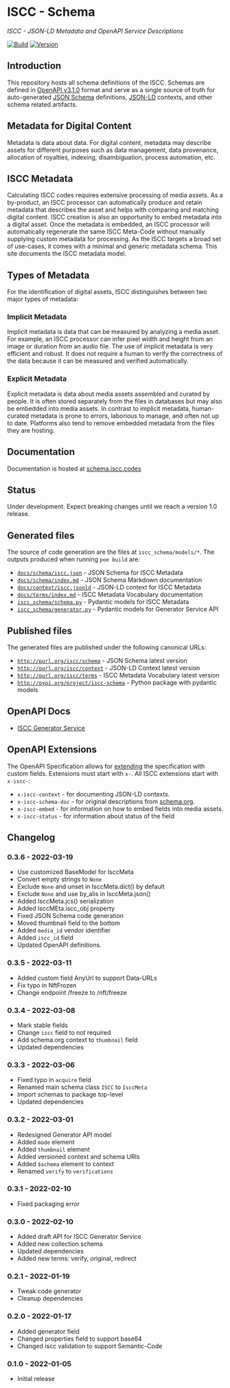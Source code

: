 # **ISCC** - Schema

*ISCC - JSON-LD Metadata and OpenAPI Service Descriptions*

[![Build](https://github.com/iscc/iscc-schema/actions/workflows/tests.yml/badge.svg)](https://github.com/iscc/iscc-schema/actions/workflows/tests.yml)
[![Version](https://img.shields.io/pypi/v/iscc-schema.svg)](https://pypi.python.org/pypi/iscc-schema/)

## Introduction

This repository hosts all schema definitions of the ISCC. Schemas are defined in
[OpenAPI v3.1.0](https://spec.openapis.org/oas/v3.1.0.html) format and serve as a
single source of truth for auto-generated [JSON Schema](https://json-schema.org/)
definitions, [JSON-LD](https://json-ld.org/) contexts, and other schema related
artifacts.

## Metadata for Digital Content

Metadata is data about data. For digital content, metadata may describe assets for different
purposes such as data management, data provenance, allocation of royalties, indexing,
disambiguation, process automation, etc.

## ISCC Metadata

Calculating ISCC codes requires extensive processing of media assets. As a by-product, an ISCC
processor can automatically produce and retain metadata that describes the asset and helps with
comparing and matching digital content. ISCC creation is also an opportunity to embed metadata
into a digital asset. Once the metadata is embedded, an ISCC processor will automatically
regenerate the same ISCC Meta-Code without manually supplying custom metadata for processing.
As the ISCC targets a broad set of use-cases, it comes with a minimal and generic metadata schema.
This site documents the ISCC metadata model.

## Types of Metadata

For the identification of digital assets, ISCC distinguishes between two major types of metadata:

### Implicit Metadata

Implicit metadata is data that can be measured by analyzing a media asset. For example, an ISCC
processor can infer pixel width and height from an image or duration from an audio file. The use
of implicit metadata is very efficient and robust. It does not require a human to verify the
correctness of the data because it can be measured and verified automatically.

### Explicit Metadata

Explicit metadata is data about media assets assembled and curated by people. It is often stored
separately from the files in databases but may also be embedded into media assets. In contrast to
implicit metadata, human-curated metadata is prone to errors, laborious to manage, and often not
up to date. Platforms also tend to remove embedded metadata from the files they are hosting.

## Documentation

Documentation is hosted at [schema.iscc.codes](https://schema.iscc.codes)

## Status

Under development. Expect breaking changes until we reach a version 1.0 release.

## Generated files

The source of code generation are the files at `iscc_schema/models/*`.
The outputs produced when running `poe build` are:

- [`docs/schema/iscc.json`](https://github.com/iscc/iscc-schema/blob/main/docs/schema/iscc.json) - JSON Schema for ISCC Metadata
- [`docs/schema/index.md`](https://github.com/iscc/iscc-schema/blob/main/docs/schema/index.md) - JSON Schema Markdown documentation
- [`docs/context/iscc.jsonld`](https://github.com/iscc/iscc-schema/blob/main/docs/context/iscc.jsonld) - JSON-LD context for ISCC Metadata
- [`docs/terms/index.md`](https://github.com/iscc/iscc-schema/blob/main/docs/context/index.md) - ISCC Metadata Vocabulary documentation
- [`iscc_schema/schema.py`](https://github.com/iscc/iscc-schema/blob/main/iscc_schema/schema.py) - Pydantic models for ISCC Metadata
- [`iscc_schema/generator.py`](https://github.com/iscc/iscc-schema/blob/main/iscc_schema/generator.py) - Pydantic models for Generator Service API


## Published files

The generated files are published under the following canonical URLs:

- [`http://purl.org/iscc/schema`](http://purl.org/iscc/schema) - JSON Schema latest version
- [`http://purl.org/iscc/context`](http://purl.org/iscc/context) - JSON-LD Context latest version
- [`http://purl.org/iscc/terms`](http://purl.org/iscc/terms) - ISCC Metadata Vocabulary latest version
- [`http://pypi.org/project/iscc-schema`](http://pypi.org/project/iscc-schema) - Python package with pydantic models

## OpenAPI Docs

- [ISCC Generator Service](https://schema.iscc.codes/api)

## OpenAPI Extensions

The OpenAPI Specification allows for
[extending](https://spec.openapis.org/oas/latest.html#specification-extensions) the
specification with custom fields. Extensions must start with `x-`.
All ISCC extensions start with `x-iscc-`:

- `x-iscc-context` - for documenting JSON-LD contexts.
- `x-iscc-schema-doc` - for original descriptions from [schema.org](https://schema.org).
- `x-iscc-embed` - for information on how to embed fields into media assets.
- `x-iscc-status` - for information about status of the field

## Changelog

### 0.3.6 - 2022-03-19

- Use customized BaseModel for IsccMeta
- Convert empty strings to `None`
- Exclude `None` and unset in IsccMeta.dict() by default
- Exclude `None` and use by_alis in IsccMeta.json()
- Added IsccMeta.jcs() serialization
- Added IsccMEta.iscc_obj property
- Fixed JSON Schema code generation
- Moved thumbnail field to the bottom
- Added `media_id` vendor identifier
- Added `iscc_id` field
- Updated OpenAPI definitions.

### 0.3.5 - 2022-03-11

- Added custom field AnyUrl to support Data-URLs
- Fix typo in NftFrozen
- Change endpoint /freeze to /nft/freeze


### 0.3.4 - 2022-03-08

- Mark stable fields
- Change `iscc` field to not required
- Add schema.org context to `thumbnail` field
- Updated dependencies

### 0.3.3 - 2022-03-06

- Fixed typo in `acquire` field
- Renamed main schema class `ISCC` to `IsccMeta`
- Import schemas to package top-level
- Updated dependencies

### 0.3.2 - 2022-03-01

- Redesigned Generator API model
- Added `mode` element
- Added `thumbnail` element
- Added versioned context and schema URIs
- Added `$schema` element to context
- Renamed `verify` to `verifications`

### 0.3.1 - 2022-02-10
- Fixed packaging error

### 0.3.0 - 2022-02-10
- Added draft API for ISCC Generator Service
- Added new collection schema
- Updated dependencies
- Added new terms: verify, original, redirect

### 0.2.1 - 2022-01-19
- Tweak code generator
- Cleanup dependencies

### 0.2.0 - 2022-01-17
- Added generator field
- Changed properties field to support base64
- Changed iscc validation to support Semantic-Code

### 0.1.0 - 2022-01-05
- Initial release
